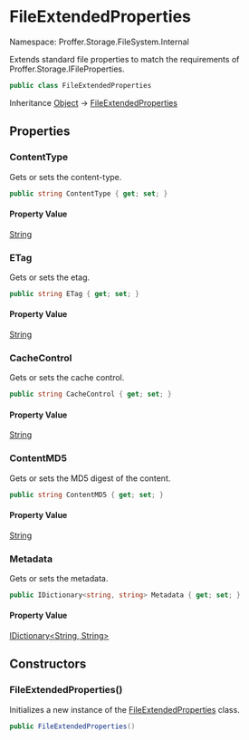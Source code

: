 # FileExtendedProperties

Namespace: Proffer.Storage.FileSystem.Internal

Extends standard file properties to match the requirements of Proffer.Storage.IFileProperties.

```csharp
public class FileExtendedProperties
```

Inheritance [Object](https://docs.microsoft.com/en-us/dotnet/api/system.object) → [FileExtendedProperties](./proffer.storage.filesystem.internal.fileextendedproperties.md)

## Properties

### **ContentType**

Gets or sets the content-type.

```csharp
public string ContentType { get; set; }
```

#### Property Value

[String](https://docs.microsoft.com/en-us/dotnet/api/system.string)<br>

### **ETag**

Gets or sets the etag.

```csharp
public string ETag { get; set; }
```

#### Property Value

[String](https://docs.microsoft.com/en-us/dotnet/api/system.string)<br>

### **CacheControl**

Gets or sets the cache control.

```csharp
public string CacheControl { get; set; }
```

#### Property Value

[String](https://docs.microsoft.com/en-us/dotnet/api/system.string)<br>

### **ContentMD5**

Gets or sets the MD5 digest of the content.

```csharp
public string ContentMD5 { get; set; }
```

#### Property Value

[String](https://docs.microsoft.com/en-us/dotnet/api/system.string)<br>

### **Metadata**

Gets or sets the metadata.

```csharp
public IDictionary<string, string> Metadata { get; set; }
```

#### Property Value

[IDictionary&lt;String, String&gt;](https://docs.microsoft.com/en-us/dotnet/api/system.collections.generic.idictionary-2)<br>

## Constructors

### **FileExtendedProperties()**

Initializes a new instance of the [FileExtendedProperties](./proffer.storage.filesystem.internal.fileextendedproperties.md) class.

```csharp
public FileExtendedProperties()
```
